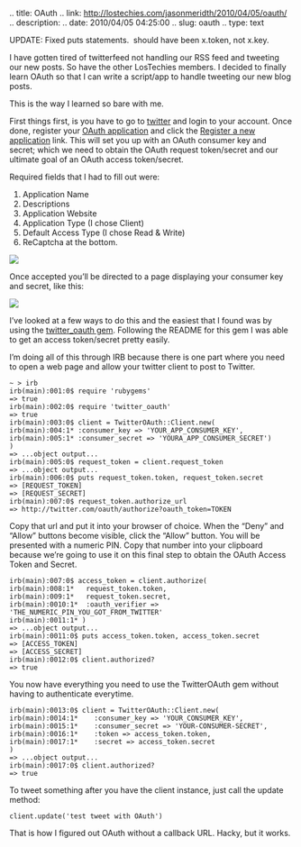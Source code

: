 .. title: OAuth
.. link: http://lostechies.com/jasonmeridth/2010/04/05/oauth/
.. description: 
.. date: 2010/04/05 04:25:00
.. slug: oauth
.. type: text


UPDATE: Fixed puts statements.  should have been x.token, not x.key.

I have gotten tired of twitterfeed not handling our RSS feed and tweeting our new posts. So have the other LosTechies members. I decided to finally learn OAuth so that I can write a script/app to handle tweeting our new blog posts.

This is the way I learned so bare with me.

First things first, is you have to go to [twitter](http://twitter.com) and login to your account. Once done, register your [OAuth application](http://twitter.com/oauth_clients) and click the [Register a new application](http://twitter.com/apps/new) link. This will set you up with an OAuth consumer key and secret; which we need to obtain the OAuth request token/secret and our ultimate goal of an OAuth access token/secret.

Required fields that I had to fill out were:

  1. Application Name
  2. Descriptions
  3. Application Website
  4. Application Type (I chose Client)
  5. Default Access Type (I chose Read & Write)
  6. ReCaptcha at the bottom.

![](http://c1261852.cdn.cloudfiles.rackspacecloud.com/twitter_new_oauth_app.png)

Once accepted you’ll be directed to a page displaying your consumer key and secret, like this:

![](http://c1261852.cdn.cloudfiles.rackspacecloud.com/oauth_consumer_key_and_secret.png)

I’ve looked at a few ways to do this and the easiest that I found was by using the [twitter_oauth gem](http://github.com/moomerman/twitter_oauth). Following the README for this gem I was able to get an access token/secret pretty easily.

I’m doing all of this through IRB because there is one part where you need to open a web page and allow your twitter client to post to Twitter.
    
    
    ~ > irb
    irb(main):001:0$ require 'rubygems'
    => true
    irb(main):002:0$ require 'twitter_oauth'
    => true
    irb(main):003:0$ client = TwitterOAuth::Client.new(
    irb(main):004:1* :consumer_key => 'YOUR_APP_CONSUMER_KEY',
    irb(main):005:1* :consumer_secret => 'YOURA_APP_CONSUMER_SECRET')
    )
    => ...object output...
    irb(main):005:0$ request_token = client.request_token
    => ...object output...
    irb(main):006:0$ puts request_token.token, request_token.secret
    => [REQUEST_TOKEN]
    => [REQUEST_SECRET]
    irb(main):007:0$ request_token.authorize_url
    => http://twitter.com/oauth/authorize?oauth_token=TOKEN
    

Copy that url and put it into your browser of choice. When the “Deny” and “Allow” buttons become visible, click the “Allow” button. You will be presented with a numeric PIN. Copy that number into your clipboard because we’re going to use it on this final step to obtain the OAuth Access Token and Secret.
    
    
    irb(main):007:0$ access_token = client.authorize(
    irb(main):008:1*   request_token.token,
    irb(main):009:1*   request_token.secret,
    irb(main):0010:1*  :oauth_verifier => 'THE_NUMERIC_PIN_YOU_GOT_FROM_TWITTER'
    irb(main):0011:1* )
    => ...object output...
    irb(main):0011:0$ puts access_token.token, access_token.secret
    => [ACCESS_TOKEN]
    => [ACCESS_SECRET]
    irb(main):0012:0$ client.authorized?
    => true
    

You now have everything you need to use the TwitterOAuth gem without having to authenticate everytime.
    
    
    irb(main):0013:0$ client = TwitterOAuth::Client.new(
    irb(main):0014:1*    :consumer_key => 'YOUR_CONSUMER_KEY',
    irb(main):0015:1*    :consumer_secret => 'YOUR-CONSUMER-SECRET',
    irb(main):0016:1*    :token => access_token.token, 
    irb(main):0017:1*    :secret => access_token.secret
    )
    => ...object output...
    irb(main):0017:0$ client.authorized?
    => true
    

To tweet something after you have the client instance, just call the update method: 
    
    
    client.update('test tweet with OAuth')
    

That is how I figured out OAuth without a callback URL. Hacky, but it works.